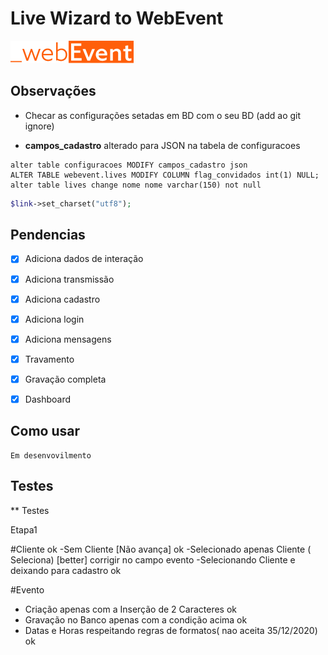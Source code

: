 # Live Wizard to WebEvent

![_webevent]("../../assets/img/logo.png)
## Observações

* Checar as configurações setadas em BD com o seu BD (add ao git ignore)
 
* **campos_cadastro** alterado para JSON na tabela de configuracoes


~~~MySQL
alter table configuracoes MODIFY campos_cadastro json
ALTER TABLE webevent.lives MODIFY COLUMN flag_convidados int(1) NULL;
alter table lives change nome nome varchar(150) not null
~~~
~~~PHP
$link->set_charset("utf8");
~~~


## Pendencias

- [X] Adiciona dados de interação
- [X] Adiciona transmissão
- [X] Adiciona cadastro
- [X] Adiciona login
- [x] Adiciona mensagens
- [x] Travamento
- [x] Gravação completa
- [x] Dashboard


## Como usar

```
Em desenvovilmento
```






## Testes

** Testes

Etapa1

#Cliente ok
-Sem Cliente [Não avança] ok
-Selecionado apenas Cliente ( Seleciona) [better] corrigir no campo evento
-Selecionando Cliente e deixando para cadastro  ok

#Evento
- Criação apenas com a Inserção de 2 Caracteres ok
- Gravação no Banco apenas com a condição acima ok
- Datas e Horas respeitando regras de formatos( nao aceita 35/12/2020) ok 






